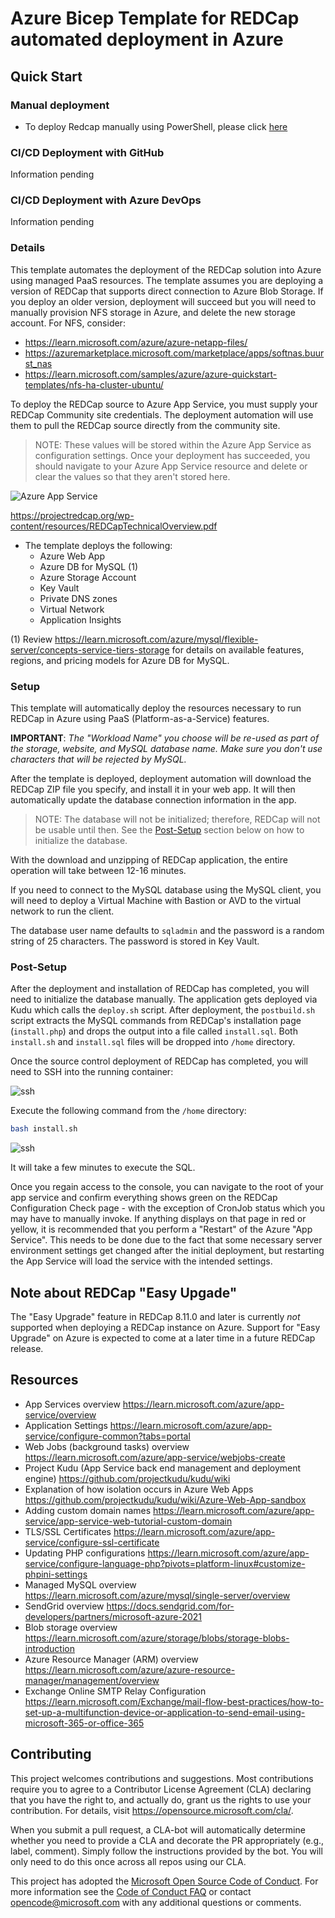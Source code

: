 # Azure Bicep Template for REDCap automated deployment in Azure

## Quick Start

### Manual deployment

- To deploy Redcap manually using PowerShell, please click [here](manual.MD)

### CI/CD Deployment with GitHub

Information pending

### CI/CD Deployment with Azure DevOps

Information pending

<!--
| Description | Link  | Azure US Gov Link |
| --- | --- | --- |
| Deploy with your SMTP Relay | [![Deploy To Azure](https://aka.ms/deploytoazurebutton)](https://portal.azure.com/#create/Microsoft.Template/uri/https%3A%2F%2Fraw.githubusercontent.com%2Fmicrosoft%2Fazure-redcap-paas%2Fmain%2Fazuredeploy.json)               | [![Deploy To Azure US Gov](https://aka.ms/deploytoazuregovbutton)](https://portal.azure.us/#create/Microsoft.Template/uri/https%3A%2F%2Fraw.githubusercontent.com%2Fmicrosoft%2Fazure-redcap-paas%2Fmain%2Fazuredeploy.json) |
| Deploy using SendGrid       | [![Deploy To Azure](https://aka.ms/deploytoazurebutton)](https://portal.azure.com/#create/Microsoft.Template/uri/https%3A%2F%2Fraw.githubusercontent.com%2Fmicrosoft%2Fazure-redcap-paas%2Fmain%2Fazuredeploy_with_SendGrid.json) | [![Deploy To Azure US Gov](https://aka.ms/deploytoazuregovbutton)](https://portal.azure.us/#create/Microsoft.Template/uri/https%3A%2F%2Fraw.githubusercontent.com%2Fmicrosoft%2Fazure-redcap-paas%2Fmain%2Fazuredeploy_with_SendGrid.json) |
-->

### Details

This template automates the deployment of the REDCap solution into Azure using managed PaaS resources. The template assumes you are deploying a version of REDCap that supports direct connection to Azure Blob Storage. If you deploy an older version, deployment will succeed but you will need to manually provision NFS storage in Azure, and delete the new storage account. For NFS, consider:

- <https://learn.microsoft.com/azure/azure-netapp-files/>
- <https://azuremarketplace.microsoft.com/marketplace/apps/softnas.buurst_nas>
- <https://learn.microsoft.com/samples/azure/azure-quickstart-templates/nfs-ha-cluster-ubuntu/>

To deploy the REDCap source to Azure App Service, you must supply your REDCap Community site credentials. The deployment automation will use them to pull the REDCap source directly from the community site.

> NOTE: These values will be stored within the Azure App Service as configuration settings. Once your deployment has succeeded, you should navigate to your Azure App Service resource and delete or clear the values so that they aren't stored here.

![Azure App Service](/images/app-settings.png)

<https://projectredcap.org/wp-content/resources/REDCapTechnicalOverview.pdf>

- The template deploys the following:
  - Azure Web App
  - Azure DB for MySQL (1)
  - Azure Storage Account
  - Key Vault
  - Private DNS zones
  - Virtual Network
  - Application Insights
  <!-- - (optional) SendGrid 3rd Party Email service (2) -->

(1) Review <https://learn.microsoft.com/azure/mysql/flexible-server/concepts-service-tiers-storage> for details on available features, regions, and pricing models for Azure DB for MySQL.

<!--(2) SendGrid is a paid service with a free tier offering 25k messages per month, with additional paid tiers offering more volume, whitelisting, custom domains, etc. There is a limit of two instances per subscription using the free tier. For more information see <https://docs.microsoft.com/en-us/azure/store-sendgrid-php-how-to-send-email#create-a-sendgrid-account>. The service will be accessed initially using the password you enter in the deployment template. You can click "Manage" on the SendGrid service after deployment to administrate the service in their portal, including options to create an API key that can be used for access instead of the password.

If after deployment, you would instead like to use a different SMTP relay, edit the values "smtp_fqdn_name", "smtp_port", "smtp_user_name", and "smtp_password" to point to your preferred endpoint. You can then delete the SendGrid service from this resource group.

If you use Exchange Online (part of the Microsoft 365 Suite), you can follow these steps to set it up and use it as an SMTP relay for this service: <https://learn.microsoft.com/Exchange/mail-flow-best-practices/how-to-set-up-a-multifunction-device-or-application-to-send-email-using-microsoft-365-or-office-365> -->

### Setup

This template will automatically deploy the resources necessary to run REDCap in Azure using PaaS (Platform-as-a-Service) features.

**IMPORTANT**: _The "Workload Name" you choose will be re-used as part of the storage, website, and MySQL database name. Make sure you don't use characters that will be rejected by MySQL._

After the template is deployed, deployment automation will download the REDCap ZIP file you specify, and install it in your web app. It will then automatically update the database connection information in the app.

> NOTE: The database will not be initialized; therefore, REDCap will not be usable until then. See the [Post-Setup](#post-setup) section below on how to initialize the database.

With the download and unzipping of REDCap application, the entire operation will take between 12-16 minutes.

If you need to connect to the MySQL database using the MySQL client, you will need to deploy a Virtual Machine with Bastion or AVD to the virtual network to run the client.

The database user name defaults to `sqladmin` and the password is a random string of 25 characters. The password is stored in Key Vault.

### Post-Setup

After the deployment and installation of REDCap has completed, you will need to initialize the database manually. The application gets deployed via Kudu which calls the `deploy.sh` script. After deployment, the `postbuild.sh` script extracts the MySQL commands from REDCap's installation page (`install.php`) and drops the output into a file called `install.sql`. Both `install.sh` and `install.sql` files will be dropped into `/home` directory.

Once the source control deployment of REDCap has completed, you will need to SSH into the running container:

![ssh](images/ssh.png)

Execute the following command from the `/home` directory:

```sh
bash install.sh
```

![ssh](images/install.png)

It will take a few minutes to execute the SQL.

Once you regain access to the console, you can navigate to the root of your app service and confirm everything shows green on the REDCap Configuration Check page - with the exception of CronJob status which you may have to manually invoke. If anything displays on that page in red or yellow, it is recommended that you perform a "Restart" of the Azure "App Service". This needs to be done due to the fact that some necessary server environment settings get changed after the initial deployment, but restarting the App Service will load the service with the intended settings.

## Note about REDCap "Easy Upgade"

The "Easy Upgrade" feature in REDCap 8.11.0 and later is currently _not_ supported when deploying a REDCap instance on Azure. Support for "Easy Upgrade" on Azure is expected to come at a later time in a future REDCap release.

## Resources

- App Services overview
  <https://learn.microsoft.com/azure/app-service/overview>
- Application Settings
  <https://learn.microsoft.com/azure/app-service/configure-common?tabs=portal>
- Web Jobs (background tasks) overview
  <https://learn.microsoft.com/azure/app-service/webjobs-create>
- Project Kudu (App Service back end management and deployment engine)
  <https://github.com/projectkudu/kudu/wiki>
- Explanation of how isolation occurs in Azure Web Apps
  <https://github.com/projectkudu/kudu/wiki/Azure-Web-App-sandbox>
- Adding custom domain names
  <https://learn.microsoft.com/azure/app-service/app-service-web-tutorial-custom-domain>
- TLS/SSL Certificates
  <https://learn.microsoft.com/azure/app-service/configure-ssl-certificate>
- Updating PHP configurations
  <https://learn.microsoft.com/azure/app-service/configure-language-php?pivots=platform-linux#customize-phpini-settings>
- Managed MySQL overview
  <https://learn.microsoft.com/azure/mysql/single-server/overview>
- SendGrid overview
  <https://docs.sendgrid.com/for-developers/partners/microsoft-azure-2021>
- Blob storage overview
  <https://learn.microsoft.com/azure/storage/blobs/storage-blobs-introduction>
- Azure Resource Manager (ARM) overview
  <https://learn.microsoft.com/azure/azure-resource-manager/management/overview>
- Exchange Online SMTP Relay Configuration
  <https://learn.microsoft.com/Exchange/mail-flow-best-practices/how-to-set-up-a-multifunction-device-or-application-to-send-email-using-microsoft-365-or-office-365>

## Contributing

This project welcomes contributions and suggestions. Most contributions require you to agree to a
Contributor License Agreement (CLA) declaring that you have the right to, and actually do, grant us
the rights to use your contribution. For details, visit <https://opensource.microsoft.com/cla/>.

When you submit a pull request, a CLA-bot will automatically determine whether you need to provide
a CLA and decorate the PR appropriately (e.g., label, comment). Simply follow the instructions
provided by the bot. You will only need to do this once across all repos using our CLA.

This project has adopted the [Microsoft Open Source Code of Conduct](https://opensource.microsoft.com/codeofconduct/).
For more information see the [Code of Conduct FAQ](https://opensource.microsoft.com/codeofconduct/faq/) or
contact [opencode@microsoft.com](mailto:opencode@microsoft.com) with any additional questions or comments.
